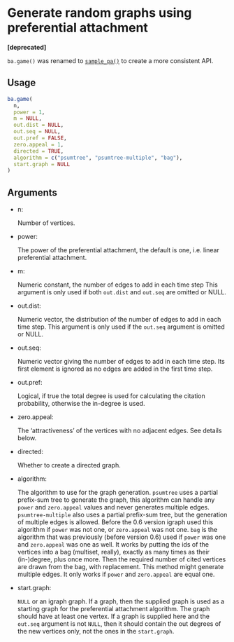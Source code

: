 # Generate random graphs using preferential attachment

**\[deprecated\]**

`ba.game()` was renamed to
[`sample_pa()`](https://r.igraph.org/reference/sample_pa.md) to create a
more consistent API.

## Usage

``` r
ba.game(
  n,
  power = 1,
  m = NULL,
  out.dist = NULL,
  out.seq = NULL,
  out.pref = FALSE,
  zero.appeal = 1,
  directed = TRUE,
  algorithm = c("psumtree", "psumtree-multiple", "bag"),
  start.graph = NULL
)
```

## Arguments

- n:

  Number of vertices.

- power:

  The power of the preferential attachment, the default is one, i.e.
  linear preferential attachment.

- m:

  Numeric constant, the number of edges to add in each time step This
  argument is only used if both `out.dist` and `out.seq` are omitted or
  NULL.

- out.dist:

  Numeric vector, the distribution of the number of edges to add in each
  time step. This argument is only used if the `out.seq` argument is
  omitted or NULL.

- out.seq:

  Numeric vector giving the number of edges to add in each time step.
  Its first element is ignored as no edges are added in the first time
  step.

- out.pref:

  Logical, if true the total degree is used for calculating the citation
  probability, otherwise the in-degree is used.

- zero.appeal:

  The ‘attractiveness’ of the vertices with no adjacent edges. See
  details below.

- directed:

  Whether to create a directed graph.

- algorithm:

  The algorithm to use for the graph generation. `psumtree` uses a
  partial prefix-sum tree to generate the graph, this algorithm can
  handle any `power` and `zero.appeal` values and never generates
  multiple edges. `psumtree-multiple` also uses a partial prefix-sum
  tree, but the generation of multiple edges is allowed. Before the 0.6
  version igraph used this algorithm if `power` was not one, or
  `zero.appeal` was not one. `bag` is the algorithm that was previously
  (before version 0.6) used if `power` was one and `zero.appeal` was one
  as well. It works by putting the ids of the vertices into a bag
  (multiset, really), exactly as many times as their (in-)degree, plus
  once more. Then the required number of cited vertices are drawn from
  the bag, with replacement. This method might generate multiple edges.
  It only works if `power` and `zero.appeal` are equal one.

- start.graph:

  `NULL` or an igraph graph. If a graph, then the supplied graph is used
  as a starting graph for the preferential attachment algorithm. The
  graph should have at least one vertex. If a graph is supplied here and
  the `out.seq` argument is not `NULL`, then it should contain the out
  degrees of the new vertices only, not the ones in the `start.graph`.
